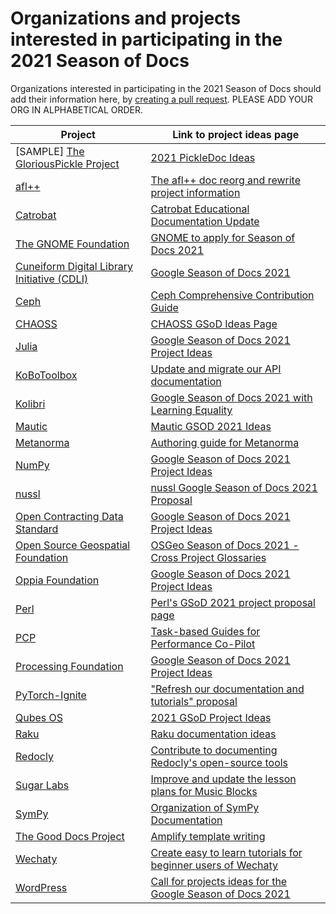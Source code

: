 # Organizations and projects interested in participating in the 2021 Season of Docs

Organizations interested in participating in the 2021 Season of Docs should add their information here, by [creating a pull request](https://docs.github.com/en/github/collaborating-with-issues-and-pull-requests/creating-a-pull-request). PLEASE ADD YOUR ORG IN ALPHABETICAL ORDER.

Project | Link to project ideas page
------- | ---------------------------
[SAMPLE] [The GloriousPickle Project](https://example.com) | [2021 PickleDoc Ideas](https://example.com)
[afl++](https://github.com/AFLplusplus/AFLplusplus) | [The afl++ doc reorg and rewrite project information](https://github.com/AFLplusplus/AFLplusplus/blob/stable/docs/docs.md)
[Catrobat](https://catrobat.org/) | [Catrobat Educational Documentation Update](https://catrob.at/gsod21)
[The GNOME Foundation](https://foundation.gnome.org/) | [GNOME to apply for Season of Docs 2021](https://foundation.gnome.org/2021/03/17/gsod-2021/)
[Cuneiform Digital Library Initiative (CDLI)](https://cdli.ucla.edu/) | [Google Season of Docs 2021](https://github.com/cdli-gh/Framework/wiki/Google-Season-of-Docs-2021)
[Ceph](https://docs.ceph.org/) | [Ceph Comprehensive Contribution Guide](https://pad.ceph.com/p/GSOD_2021_Project_Proposal_Page)
[CHAOSS](https://chaoss.community/) | [CHAOSS GSoD Ideas Page](https://github.com/chaoss/governance/blob/master/GSoD-ideas.md)
[Julia](https://julialang.org) | [Google Season of Docs 2021 Project Ideas](https://julialang.org/jsoc/gsod/projects/)
[KoBoToolbox](https://kobotoolbox.org) | [Update and migrate our API documentation](https://github.com/kobotoolbox/kpi/wiki/Google-Season-of-Docs-2021)
[Kolibri](https://learningequality.org/kolibri/) | [Google Season of Docs 2021 with Learning Equality](https://github.com/learningequality/kolibri/wiki/Google-Season-of-Docs-2021-with-Learning-Equality)
[Mautic](https://www.mautic.org/) | [Mautic GSOD 2021 Ideas](https://www.mautic.org/blog/community/mautic-applies-season-docs-2021)
[Metanorma](https://www.metanorma.org)|[Authoring guide for Metanorma](https://github.com/metanorma/metanorma/wiki/Google-Season-of-Docs-2021-Organization-Proposal)
[NumPy](https://numpy.org) | [Google Season of Docs 2021 Project Ideas](https://github.com/numpy/numpy/wiki/Google-Season-of-Docs-2021-Project-Ideas)
[nussl](https://github.com/nussl/nussl) | [nussl Google Season of Docs 2021 Proposal](https://github.com/nussl/nussl/wiki/nussl-Google-Season-of-Docs-2021-Proposal)
[Open Contracting Data Standard](https://standard.open-contracting.org/latest/en/) | [Google Season of Docs 2021 Project Ideas](https://github.com/open-contracting/standard/wiki/Google-Season-of-Docs-2021-Project-Ideas)
[Open Source Geospatial Foundation](https://www.osgeo.org/) | [OSGeo Season of Docs 2021 - Cross Project Glossaries](https://wiki.osgeo.org/wiki/Season_Of_Docs_2021)
[Oppia Foundation](https://www.oppia.org/about) | [Google Season of Docs 2021 Project Ideas](https://github.com/oppia/oppia/wiki/Season-of-Docs-2021)
[Perl](https://perl.org) | [Perl's GSoD 2021 project proposal page](https://github.com/Perl/perl5/wiki/Google-Season-of-Docs-2021-project-proposals)
[PCP](https://pcp.io) | [Task-based Guides for Performance Co-Pilot](https://pcp.io/gsod/2021/ideas.html)
[Processing Foundation](https://processingfoundation.org/) | [Google Season of Docs 2021 Project Ideas](https://github.com/processing/p5.js/wiki/Google-Season-of-Docs)
[PyTorch-Ignite](https://pytorch.org/ignite/) | ["Refresh our documentation and tutorials" proposal](https://github.com/pytorch/ignite/wiki/Google-Season-of-Docs-2021---Organization-Proposal)
[Qubes OS](https://www.qubes-os.org) | [2021 GSoD Project Ideas](https://www.qubes-os.org/gsod/)
[Raku](https://raku.org) | [Raku documentation ideas](https://github.com/perl-foundation-outreach/season-of-docs-ideas)
[Redocly](https://redoc.ly/) | [Contribute to documenting Redocly's open-source tools](https://redoc.ly/gsod)
[Sugar Labs](https://sugarlabs.org) | [Improve and update the lesson plans for Music Blocks](https://github.com/sugarlabs/GSoD)
[SymPy](https://www.sympy.org/en/index.html) | [Organization of SymPy Documentation](https://github.com/sympy/sympy/wiki/Google-Season-of-Docs)
[The Good Docs Project](https://thegooddocsproject.dev) | [Amplify template writing](https://github.com/thegooddocsproject/templates/wiki/Season-of-Docs-Ideas-2021)
[Wechaty](https://wechaty.js.org) | [Create easy to learn tutorials for beginner users of Wechaty](https://wechaty.js.org/docs/gsod/2021/)
[WordPress](https://wordpress.org) | [Call for projects ideas for the Google Season of Docs 2021](https://make.wordpress.org/docs/2021/03/18/call-for-projects-ideas-for-the-google-season-of-docs-2021)



